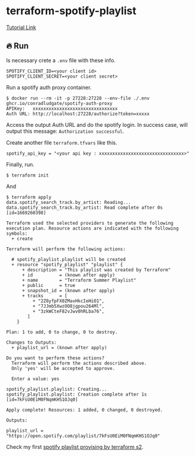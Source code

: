 # terraform-spotify-playlist

[Tutorial Link](https://developer.hashicorp.com/terraform/tutorials/community-providers/spotify-playlist)


## :fire: Run

Is necessary crete a `.env` file with these info.

```
SPOTIFY_CLIENT_ID=<your client id>
SPOTIFY_CLIENT_SECRET=<your client secret>
```

Run a spotify auth proxy container.

```shell
$ docker run --rm -it -p 27228:27228 --env-file ./.env ghcr.io/conradludgate/spotify-auth-proxy 
APIKey:   xxxxxxxxxxxxxxxxxxxxxxxxxxxxxxxx
Auth URL: http://localhost:27228/authorize?token=xxxxx
```

Access the output Auth URL and do the spotify login. In success case, will output this message: `Authorization successful`.

Create another file `terraform.tfvars` like this.

```
spotify_api_key = "<your api key : xxxxxxxxxxxxxxxxxxxxxxxxxxxxxxxx>"
```

Finally, run.

```shell
$ terraform init
```

And 

```shell
$ terraform apply
data.spotify_search_track.by_artist: Reading...
data.spotify_search_track.by_artist: Read complete after 0s [id=1669260398]

Terraform used the selected providers to generate the following execution plan. Resource actions are indicated with the following symbols:
  + create

Terraform will perform the following actions:

  # spotify_playlist.playlist will be created
  + resource "spotify_playlist" "playlist" {
      + description = "This playlist was created by Terraform"
      + id          = (known after apply)
      + name        = "Terraform Summer Playlist"
      + public      = true
      + snapshot_id = (known after apply)
      + tracks      = [
          + "2Z8yfpFX0ZMavHkcIeHiO1",
          + "7JJmb5XwzOO8jgpou264Ml",
          + "3zkWCteF82vJwv0hRLba76",
        ]
    }

Plan: 1 to add, 0 to change, 0 to destroy.

Changes to Outputs:
  + playlist_url = (known after apply)

Do you want to perform these actions?
  Terraform will perform the actions described above.
  Only 'yes' will be accepted to approve.

  Enter a value: yes

spotify_playlist.playlist: Creating...
spotify_playlist.playlist: Creation complete after 1s [id=7kFsU0EiM0FNqmKHS1OJq0]

Apply complete! Resources: 1 added, 0 changed, 0 destroyed.

Outputs:

playlist_url = "https://open.spotify.com/playlist/7kFsU0EiM0FNqmKHS1OJq0"
```

Check my first [spotify playlist provising by terraform s2](https://open.spotify.com/playlist/7kFsU0EiM0FNqmKHS1OJq0).
